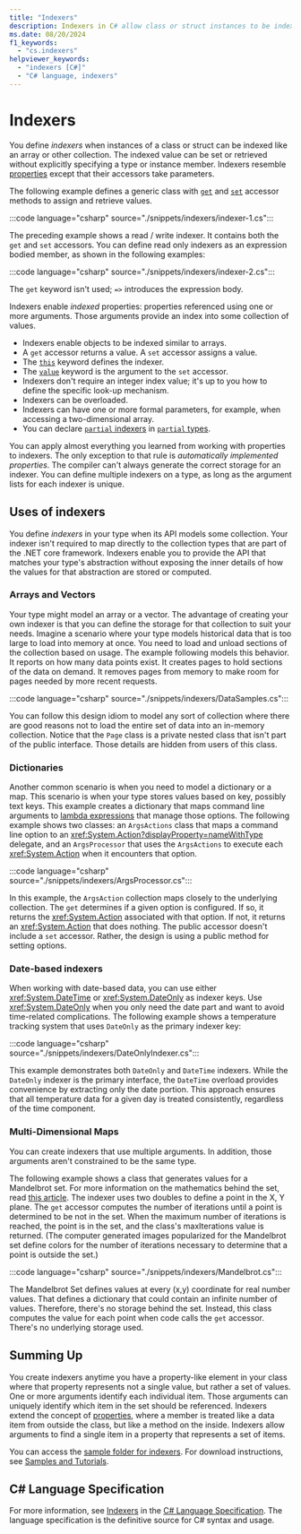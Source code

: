 ```yaml
---
title: "Indexers"
description: Indexers in C# allow class or struct instances to be indexed like arrays. You can set or get the indexed value without specifying a type or instance member.
ms.date: 08/20/2024
f1_keywords: 
  - "cs.indexers"
helpviewer_keywords: 
  - "indexers [C#]"
  - "C# language, indexers"
---
```

# Indexers

You define *indexers* when instances of a class or struct can be indexed like an array or other collection. The indexed value can be set or retrieved without explicitly specifying a type or instance member. Indexers resemble [properties](../classes-and-structs/properties.md) except that their accessors take parameters.

The following example defines a generic class with [`get`](../../language-reference/keywords/get.md) and [`set`](../../language-reference/keywords/set.md) accessor methods to assign and retrieve values.

:::code language="csharp" source="./snippets/indexers/indexer-1.cs":::

The preceding example shows a read / write indexer. It contains both the `get` and `set` accessors. You can define read only indexers as an expression bodied member, as shown in the following examples:

:::code language="csharp" source="./snippets/indexers/indexer-2.cs":::

The `get` keyword isn't used; `=>` introduces the expression body.

Indexers enable *indexed* properties: properties referenced using one or more arguments. Those arguments provide an index into some collection of values.

- Indexers enable objects to be indexed similar to arrays.
- A `get` accessor returns a value. A `set` accessor assigns a value.
- The [`this`](../../language-reference/keywords/this.md) keyword defines the indexer.
- The [`value`](../../language-reference/keywords/value.md) keyword is the argument to the `set` accessor.
- Indexers don't require an integer index value; it's up to you how to define the specific look-up mechanism.
- Indexers can be overloaded.
- Indexers can have one or more formal parameters, for example, when accessing a two-dimensional array.
- You can declare [`partial` indexers](../../language-reference/keywords/partial-member.md) in [`partial` types](../../language-reference/keywords/partial-type.md).

You can apply almost everything you learned from working with properties to indexers. The only exception to that rule is *automatically implemented properties*. The compiler can't always generate the correct storage for an indexer. You can define multiple indexers on a type, as long as the argument lists for each indexer is unique.

## Uses of indexers

You define *indexers* in your type when its API models some collection. Your indexer isn't required to map directly to the collection types that are part of the .NET core framework. Indexers enable you to provide the API that matches your type's abstraction without exposing the inner details of how the values for that abstraction are stored or computed.

### Arrays and Vectors

Your type might model an array or a vector. The advantage of creating your own indexer is that you can define the storage for that collection to suit your needs. Imagine a scenario where your type models historical data that is too large to load into memory at once. You need to load and unload sections of the collection based on usage. The example following models this behavior. It reports on how many data points exist. It creates pages to hold sections of the data on demand. It removes pages from memory to make room for pages needed by more recent requests.

:::code language="csharp" source="./snippets/indexers/DataSamples.cs":::

You can follow this design idiom to model any sort of collection where there are good reasons not to load the entire set of data into an in-memory collection. Notice that the `Page` class is a private nested class that isn't part of the public interface. Those details are hidden from users of this class.

### Dictionaries

Another common scenario is when you need to model a dictionary or a map. This scenario is when your type stores values based on key, possibly text keys. This example creates a dictionary that maps command line arguments to [lambda expressions](../../delegates-overview.md) that manage those options. The following example shows two classes: an `ArgsActions` class that maps a command line option to an <xref:System.Action?displayProperty=nameWithType> delegate, and an `ArgsProcessor` that uses the `ArgsActions` to execute each <xref:System.Action> when it encounters that option.

:::code language="csharp" source="./snippets/indexers/ArgsProcessor.cs":::

In this example, the `ArgsAction` collection maps closely to the underlying collection. The `get` determines if a given option is configured. If so, it returns the <xref:System.Action> associated with that option. If not, it returns an <xref:System.Action> that does nothing. The public accessor doesn't include a `set` accessor. Rather, the design is using a public method for setting options.

### Date-based indexers

When working with date-based data, you can use either <xref:System.DateTime> or <xref:System.DateOnly> as indexer keys. Use <xref:System.DateOnly> when you only need the date part and want to avoid time-related complications. The following example shows a temperature tracking system that uses `DateOnly` as the primary indexer key:

:::code language="csharp" source="./snippets/indexers/DateOnlyIndexer.cs":::

This example demonstrates both `DateOnly` and `DateTime` indexers. While the `DateOnly` indexer is the primary interface, the `DateTime` overload provides convenience by extracting only the date portion. This approach ensures that all temperature data for a given day is treated consistently, regardless of the time component.

### Multi-Dimensional Maps

You can create indexers that use multiple arguments. In addition, those arguments aren't constrained to be the same type.

The following example shows a class that generates values for a Mandelbrot set. For more information on the mathematics behind the set, read [this article](https://en.wikipedia.org/wiki/Mandelbrot_set). The indexer uses two doubles to define a point in the X, Y plane. The `get` accessor computes the number of iterations until a point is determined to be not in the set. When the maximum number of iterations is reached, the point is in the set, and the class's maxIterations value is returned. (The computer generated images popularized for the Mandelbrot set define colors for the number of iterations necessary to determine that a point is outside the set.)

:::code language="csharp" source="./snippets/indexers/Mandelbrot.cs":::

The Mandelbrot Set defines values at every (x,y) coordinate for real number values. That defines a dictionary that could contain an infinite number of values. Therefore, there's no storage behind the set. Instead, this class computes the value for each point when code calls the `get` accessor. There's no underlying storage used.

## Summing Up

You create indexers anytime you have a property-like element in your class where that property represents not a single value, but rather a set of values. One or more arguments identify each individual item. Those arguments can uniquely identify which item in the set should be referenced. Indexers extend the concept of [properties](../classes-and-structs/properties.md), where a member is treated like a data item from outside the class, but like a method on the inside. Indexers allow arguments to find a single item in a property that represents a set of items.

You can access the [sample folder for indexers](https://github.com/dotnet/samples/tree/main/csharp/indexers). For download instructions, see [Samples and Tutorials](../../../samples-and-tutorials/index.md#view-and-download-samples).

## C# Language Specification

For more information, see [Indexers](~/_csharpstandard/standard/classes.md#159-indexers) in the [C# Language Specification](~/_csharpstandard/standard/README.md). The language specification is the definitive source for C# syntax and usage.
